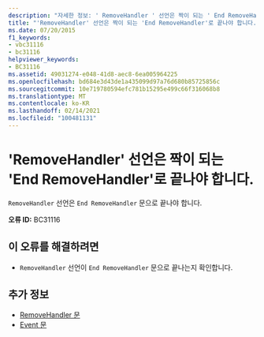 ```yaml
---
description: "자세한 정보: ' RemoveHandler ' 선언은 짝이 되는 ' End RemoveHandler '로 끝나야 합니다."
title: "'RemoveHandler' 선언은 짝이 되는 'End RemoveHandler'로 끝나야 합니다."
ms.date: 07/20/2015
f1_keywords:
- vbc31116
- bc31116
helpviewer_keywords:
- BC31116
ms.assetid: 49031274-e048-41d8-aec8-6ea005964225
ms.openlocfilehash: bd684e3d43de1a435099d97a76d680b85725856c
ms.sourcegitcommit: 10e719780594efc781b15295e499c66f316068b8
ms.translationtype: MT
ms.contentlocale: ko-KR
ms.lasthandoff: 02/14/2021
ms.locfileid: "100481131"
---
```

# <a name="removehandler-declaration-must-end-with-a-matching-end-removehandler"></a>'RemoveHandler' 선언은 짝이 되는 'End RemoveHandler'로 끝나야 합니다.

`RemoveHandler` 선언은 `End RemoveHandler` 문으로 끝나야 합니다.  
  
 **오류 ID:** BC31116  
  
## <a name="to-correct-this-error"></a>이 오류를 해결하려면  
  
- `RemoveHandler` 선언이 `End RemoveHandler` 문으로 끝나는지 확인합니다.  
  
## <a name="see-also"></a>추가 정보

- [RemoveHandler 문](../language-reference/statements/removehandler-statement.md)
- [Event 문](../language-reference/statements/event-statement.md)
